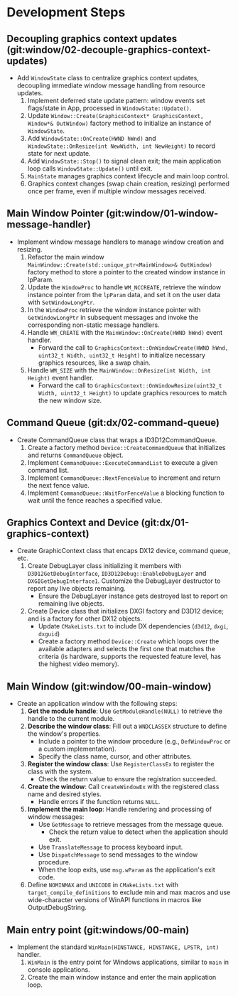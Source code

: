 # Development Steps

## Decoupling graphics context updates (git:window/02-decouple-graphics-context-updates)

* Add `WindowState` class to centralize graphics context updates, decoupling immediate window message handling from resource updates.
    1. Implement deferred state update pattern: window events set flags/state in App, processed in `WindowState::Update()`.
    2. Update `Window::Create(GraphicsContext* GraphicsContext, Window*& OutWindow)` factory method to initialize an instance of `WindowState`.
    3. Add `WindowState::OnCreate(HWND hWnd)` and `WindowState::OnResize(int NewWidth, int NewHeight)` to record state for next update.
    4. Add `WindowState::Stop()` to signal clean exit; the main application loop calls `WindowState::Update()` until exit.
    5. `MainState` manages graphics context lifecycle and main loop control.
    6. Graphics context changes (swap chain creation, resizing) performed once per frame, even if multiple window messages received.

## Main Window Pointer (git:window/01-window-message-handler)

* Implement window message handlers to manage window creation and resizing.
    1. Refactor the main window `MainWindow::Create(std::unique_ptr<MainWindow>& OutWindow)` factory method to store a pointer to the created window instance in lpParam.
    2. Update the `WindowProc` to handle `WM_NCCREATE`, retrieve the window instance pointer from the `lpParam` data, and set it on the user data with `SetWindowLongPtr`.
    3. In the `WindowProc` retrieve the window instance pointer with `GetWindowLongPtr` in subsequent messages and invoke the corresponding non-static message handlers.
    4. Handle `WM_CREATE` with the `MainWindow::OnCreate(HWND hWnd)` event handler.
        * Forward the call to `GraphicsContext::OnWindowCreate(HWND hWnd, uint32_t Width, uint32_t Height)` to initialize necessary graphics resources, like a swap chain.
    5. Handle `WM_SIZE` with the `MainWindow::OnResize(int Width, int Height)` event handler.
        * Forward the call to `GraphicsContext::OnWindowResize(uint32_t Width, uint32_t Height)` to update graphics resources to match the new window size.


## Command Queue (git:dx/02-command-queue)

* Create CommandQueue class that wraps a ID3D12CommandQueue.
    1. Create a factory method `Device::CreateCommandQueue` that initializes and returns `CommandQueue` object. 
    2. Implement `CommandQueue::ExecuteCommandList` to execute a given command list.
    3. Implement `CommandQueue::NextFenceValue` to increment and return the next fence value.
    4. Implement `CommandQueue::WaitForFenceValue` a blocking function to wait until the fence reaches a specified value.


## Graphics Context and Device (git:dx/01-graphics-context)

* Create GraphicContext class that encaps DX12 device, command queue, etc.
    1. Create DebugLayer class initializing it members with `D3D12GetDebugInterface`, `ID3D12Debug::EnableDebugLayer`
       and `DXGIGetDebugInterface1`. Customize the DebugLayer destructor to report any live objects remaining.
       * Ensure the DebugLayer instance gets destroyed last to report on remaining live objects.
    2. Create Device class that initializes DXGI factory and D3D12 device; and is a factory for other DX12 objects.
       * Update `CMakeLists.txt` to include DX dependencies (`d3d12`, `dxgi`, `dxguid`)
       * Create a factory method `Device::Create` which loops over the available adapters and selects the first one that matches the
         criteria (is hardware, supports the requested feature level, has the highest video memory).
    

## Main Window (git:window/00-main-window)

* Create an application window with the following steps:
    1. **Get the module handle**: Use `GetModuleHandle(NULL)` to retrieve the handle to the current module.
    2. **Describe the window class**: Fill out a `WNDCLASSEX` structure to define the window's properties.
        * Include a pointer to the window procedure (e.g., `DefWindowProc` or a custom implementation).
        * Specify the class name, cursor, and other attributes.
    3. **Register the window class**: Use `RegisterClassEx` to register the class with the system.
        * Check the return value to ensure the registration succeeded.
    4. **Create the window**: Call `CreateWindowEx` with the registered class name and desired styles.
        * Handle errors if the function returns `NULL`.
    5. **Implement the main loop**: Handle rendering and processing of window messages:
        * Use `GetMessage` to retrieve messages from the message queue.
            * Check the return value to detect when the application should exit.
        * Use `TranslateMessage` to process keyboard input.
        * Use `DispatchMessage` to send messages to the window procedure.
        * When the loop exits, use `msg.wParam` as the application's exit code.
    6. Define `NOMINMAX` and `UNICODE` in `CMakeLists.txt` with `target_compile_definitions` to exclude min and max
       macros and use wide-character versions of WinAPI functions in macros like OutputDebugString.

## Main entry point (git:windows/00-main)

* Implement the standard `WinMain(HINSTANCE, HINSTANCE, LPSTR, int)` handler.
    1. `WinMain` is the entry point for Windows applications, similar to `main` in console applications.
    2. Create the main window instance and enter the main application loop.
